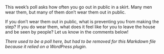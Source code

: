 This week’s poll asks how often you go out in public in a skirt. Many men wear them, but many of them don’t wear them out in public.

If you don’t wear them out in public, what is preventing you from making the step? If you do wear them, what does it feel like for you to leave the house and be seen by people? Let us know in the comments below!

*There used to be a poll here, but had to be removed for this Markdown file because it relied on a WordPress plugin.*